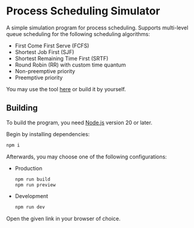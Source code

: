 # Process Scheduling Simulator

A simple simulation program for process scheduling. Supports multi-level queue scheduling for the following scheduling algorithms:

- First Come First Serve (FCFS)
- Shortest Job First (SJF)
- Shortest Remaining Time First (SRTF)
- Round Robin (RR) with custom time quantum
- Non-preemptive priority
- Preemptive priority

You may use the tool [here](https://rian8337.github.io/process-scheduling-simulator/) or build it by yourself.

## Building

To build the program, you need [Node.js](https://nodejs.org) version 20 or later.

Begin by installing dependencies:

```sh
npm i
```

Afterwards, you may choose one of the following configurations:

- Production

    ```sh
    npm run build
    npm run preview
    ```

- Development
    ```sh
    npm run dev
    ```

Open the given link in your browser of choice.
